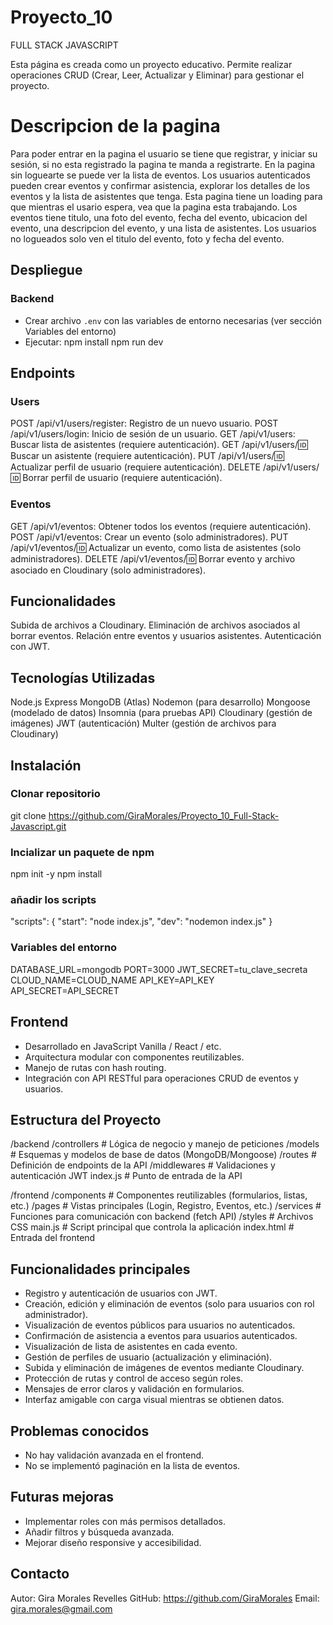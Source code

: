 # Proyecto_10

FULL STACK JAVASCRIPT

Esta página es creada como un proyecto educativo.
Permite realizar operaciones CRUD (Crear, Leer, Actualizar y Eliminar) para gestionar el proyecto.

# Descripcion de la pagina

Para poder entrar en la pagina el usuario se tiene que registrar, y iniciar su sesión, si no esta registrado la pagina te manda a registrarte.
En la pagina sin loguearte se puede ver la lista de eventos.
Los usuarios autenticados pueden crear eventos y confirmar asistencia, explorar los detalles de los eventos y la lista de asistentes que tenga.
Esta pagina tiene un loading para que mientras el usario espera, vea que la pagina esta trabajando.
Los eventos tiene titulo, una foto del evento, fecha del evento, ubicacion del evento, una descripcion del evento, y una lista de asistentes.
Los usuarios no logueados solo ven el titulo del evento, foto y fecha del evento.

## Despliegue

### Backend
- Crear archivo `.env` con las variables de entorno necesarias (ver sección Variables del entorno)
- Ejecutar:
npm install
npm run dev

## Endpoints

### Users

POST /api/v1/users/register: Registro de un nuevo usuario.
POST /api/v1/users/login: Inicio de sesión de un usuario.
GET /api/v1/users: Buscar lista de asistentes (requiere autenticación).
GET /api/v1/users/:id: Buscar un asistente (requiere autenticación).
PUT /api/v1/users/:id: Actualizar perfil de usuario (requiere autenticación).
DELETE /api/v1/users/:id: Borrar perfil de usuario (requiere autenticación).

### Eventos

GET /api/v1/eventos: Obtener todos los eventos (requiere autenticación).
POST /api/v1/eventos: Crear un evento (solo administradores).
PUT /api/v1/eventos/:id: Actualizar un evento, como lista de asistentes (solo administradores).
DELETE /api/v1/eventos/:id: Borrar evento y archivo asociado en Cloudinary (solo administradores).

## Funcionalidades

Subida de archivos a Cloudinary.
Eliminación de archivos asociados al borrar eventos.
Relación entre eventos y usuarios asistentes.
Autenticación con JWT.

## Tecnologías Utilizadas

Node.js
Express
MongoDB (Atlas)
Nodemon (para desarrollo)
Mongoose (modelado de datos)
Insomnia (para pruebas API)
Cloudinary (gestión de imágenes)
JWT (autenticación)
Multer (gestión de archivos para Cloudinary)

## Instalación

### Clonar repositorio

git clone https://github.com/GiraMorales/Proyecto_10_Full-Stack-Javascript.git

### Incializar un paquete de npm

npm init -y
npm install

### añadir los scripts

"scripts": {
  "start": "node index.js",
  "dev": "nodemon index.js"
}

### Variables del entorno

DATABASE_URL=mongodb
PORT=3000
JWT_SECRET=tu_clave_secreta
CLOUD_NAME=CLOUD_NAME
API_KEY=API_KEY
API_SECRET=API_SECRET


## Frontend

- Desarrollado en JavaScript Vanilla / React / etc.
- Arquitectura modular con componentes reutilizables.
- Manejo de rutas con hash routing.
- Integración con API RESTful para operaciones CRUD de eventos y usuarios.

## Estructura del Proyecto

/backend
/controllers # Lógica de negocio y manejo de peticiones
/models # Esquemas y modelos de base de datos (MongoDB/Mongoose)
/routes # Definición de endpoints de la API
/middlewares # Validaciones y autenticación JWT
index.js # Punto de entrada de la API

/frontend
/components # Componentes reutilizables (formularios, listas, etc.)
/pages # Vistas principales (Login, Registro, Eventos, etc.)
/services # Funciones para comunicación con backend (fetch API)
/styles # Archivos CSS
main.js # Script principal que controla la aplicación
index.html # Entrada del frontend


## Funcionalidades principales

- Registro y autenticación de usuarios con JWT.
- Creación, edición y eliminación de eventos (solo para usuarios con rol administrador).
- Visualización de eventos públicos para usuarios no autenticados.
- Confirmación de asistencia a eventos para usuarios autenticados.
- Visualización de lista de asistentes en cada evento.
- Gestión de perfiles de usuario (actualización y eliminación).
- Subida y eliminación de imágenes de eventos mediante Cloudinary.
- Protección de rutas y control de acceso según roles.
- Mensajes de error claros y validación en formularios.
- Interfaz amigable con carga visual mientras se obtienen datos.

## Problemas conocidos
- No hay validación avanzada en el frontend.
- No se implementó paginación en la lista de eventos.

## Futuras mejoras
- Implementar roles con más permisos detallados.
- Añadir filtros y búsqueda avanzada.
- Mejorar diseño responsive y accesibilidad.


## Contacto

Autor: Gira Morales Revelles
GitHub: https://github.com/GiraMorales
Email: gira.morales@gmail.com
